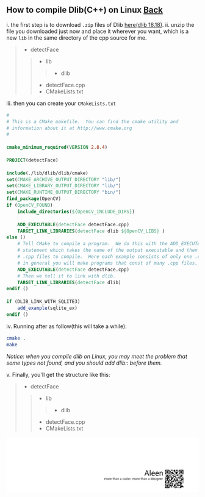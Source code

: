 ## How to compile Dlib(C++) on Linux [Back](./qa.md)

i. the first step is to download `.zip` files of Dlib [here(dlib 18.18)](https://github.com/aleen42/PersonalWiki/raw/master/qa/dlib-18.18.zip).
ii. unzip the file you downloaded just now and place it wherever you want, which is a new `lib` in the same directory of the cpp source for me.

> - detectFace
>> - lib
>>> - dlib
>> - detectFace.cpp
>> - CMakeLists.txt

iii. then you can create your `CMakeLists.txt`

```cmake
#
# This is a CMake makefile.  You can find the cmake utility and
# information about it at http://www.cmake.org
#

cmake_minimum_required(VERSION 2.8.4)

PROJECT(detectFace)

include(./lib/dlib/dlib/cmake)
set(CMAKE_ARCHIVE_OUTPUT_DIRECTORY "lib/")
set(CMAKE_LIBRARY_OUTPUT_DIRECTORY "lib/")
set(CMAKE_RUNTIME_OUTPUT_DIRECTORY "bin/")
find_package(OpenCV)
if (OpenCV_FOUND)
	include_directories(${OpenCV_INCLUDE_DIRS})

	ADD_EXECUTABLE(detectFace detectFace.cpp)
	TARGET_LINK_LIBRARIES(detectFace dlib ${OpenCV_LIBS} )
else ()
	# Tell CMake to compile a program.  We do this with the ADD_EXECUTABLE()
	# statement which takes the name of the output executable and then a list of
	# .cpp files to compile.  Here each example consists of only one .cpp file but
	# in general you will make programs that const of many .cpp files.
	ADD_EXECUTABLE(detectFace detectFace.cpp)
	# Then we tell it to link with dlib.
	TARGET_LINK_LIBRARIES(detectFace dlib)
endif ()

if (DLIB_LINK_WITH_SQLITE3)
	add_example(sqlite_ex)
endif ()
```

iv. Running after as follow(this will take a while):

```bash
cmake .
make
```

*Notice: when you compile dlib on Linux, you may meet the problem that some types not found, and you should add dlib:: before them.*

v. Finally, you'll get the structure like this:

> - detectFace
>> - lib
>>> - dlib
>> - detectFace.cpp
>> - CMakeLists.txt


<a href="http://aleen42.github.io/" target="_blank" ><img src="./../pic/tail.gif"></a>
